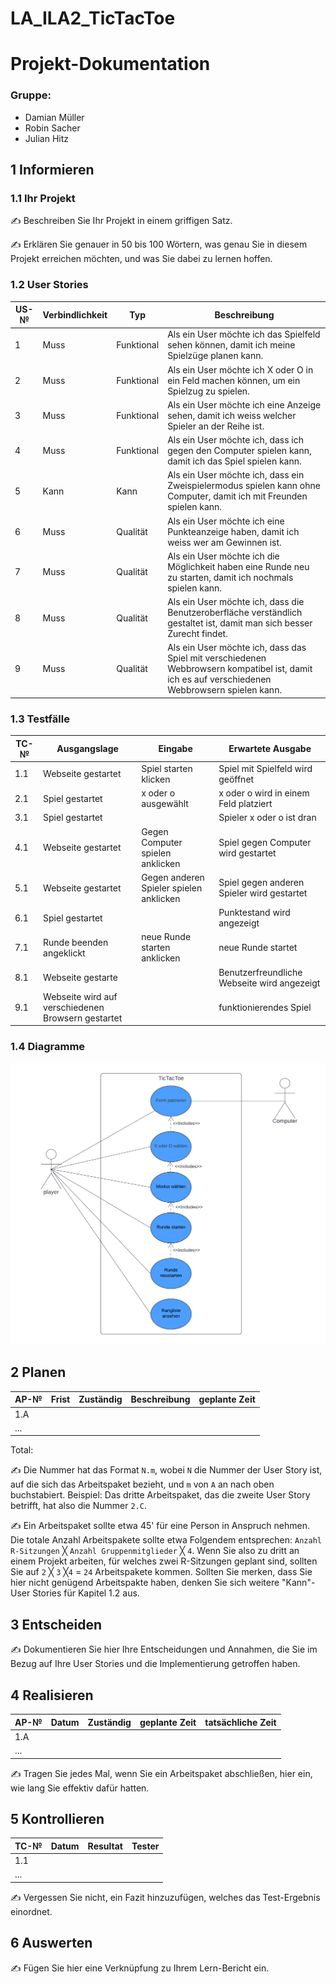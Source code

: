 # LA_ILA2_TicTacToe

# Projekt-Dokumentation

### Gruppe:

- Damian Müller
- Robin Sacher
- Julian Hitz

## 1 Informieren

### 1.1 Ihr Projekt

✍️ Beschreiben Sie Ihr Projekt in einem griffigen Satz.

✍️ Erklären Sie genauer in 50 bis 100 Wörtern, was genau Sie in diesem Projekt erreichen möchten, und was Sie dabei zu lernen hoffen.

### 1.2 User Stories

| US-№ | Verbindlichkeit | Typ        | Beschreibung                                                                                                                                   |
| ---- | --------------- | ---------- | ---------------------------------------------------------------------------------------------------------------------------------------------- |
| 1    | Muss            | Funktional | Als ein User möchte ich das Spielfeld sehen können, damit ich meine Spielzüge planen kann.                                                     |
| 2    | Muss            | Funktional | Als ein User möchte ich X oder O in ein Feld machen können, um ein Spielzug zu spielen.                                                        |
| 3    | Muss            | Funktional | Als ein User möchte ich eine Anzeige sehen, damit ich weiss welcher Spieler an der Reihe ist.                                                  |
| 4    | Muss            | Funktional | Als ein User möchte ich, dass ich gegen den Computer spielen kann, damit ich das Spiel spielen kann.                                           |
| 5    | Kann            | Kann       | Als ein User möchte ich, dass ein Zweispielermodus spielen kann ohne Computer, damit ich mit Freunden spielen kann.                            |
| 6    | Muss            | Qualität   | Als ein User möchte ich eine Punkteanzeige haben, damit ich weiss wer am Gewinnen ist.                                                         |
| 7    | Muss            | Qualität   | Als ein User möchte ich die Möglichkeit haben eine Runde neu zu starten, damit ich nochmals spielen kann.                                      |
| 8    | Muss            | Qualität   | Als ein User möchte ich, dass die Benutzeroberfläche verständlich gestaltet ist, damit man sich besser Zurecht findet.                         |
| 9    | Muss            | Qualität   | Als ein User möchte ich, dass das Spiel mit verschiedenen Webbrowsern kompatibel ist, damit ich es auf verschiedenen Webbrowsern spielen kann. |

### 1.3 Testfälle

| TC-№ | Ausgangslage                                       | Eingabe                                 | Erwartete Ausgabe                           |
| ---- | -------------------------------------------------- | --------------------------------------- | ------------------------------------------- |
| 1.1  | Webseite gestartet                                 | Spiel starten klicken                   | Spiel mit Spielfeld wird geöffnet           |
| 2.1  | Spiel gestartet                                    | x oder o ausgewählt                     | x oder o wird in einem Feld platziert       |
| 3.1  | Spiel gestartet                                    |                                         | Spieler x oder o ist dran                   |
| 4.1  | Webseite gestartet                                 | Gegen Computer spielen anklicken        | Spiel gegen Computer wird gestartet         |
| 5.1  | Webseite gestartet                                 | Gegen anderen Spieler spielen anklicken | Spiel gegen anderen Spieler wird gestartet  |
| 6.1  | Spiel gestartet                                    |                                         | Punktestand wird angezeigt                  |
| 7.1  | Runde beenden angeklickt                           | neue Runde starten anklicken            | neue Runde startet                          |
| 8.1  | Webseite gestarte                                  |                                         | Benutzerfreundliche Webseite wird angezeigt |
| 9.1  | Webseite wird auf verschiedenen Browsern gestartet |                                         | funktionierendes Spiel                      |

### 1.4 Diagramme

![Alt text](<Use Case Diagram.png>)

## 2 Planen

| AP-№ | Frist | Zuständig | Beschreibung | geplante Zeit |
| ---- | ----- | --------- | ------------ | ------------- |
| 1.A  |       |           |              |               |
| ...  |       |           |              |               |

Total:

✍️ Die Nummer hat das Format `N.m`, wobei `N` die Nummer der User Story ist, auf die sich das Arbeitspaket bezieht, und `m` von `A` an nach oben buchstabiert. Beispiel: Das dritte Arbeitspaket, das die zweite User Story betrifft, hat also die Nummer `2.C`.

✍️ Ein Arbeitspaket sollte etwa 45' für eine Person in Anspruch nehmen. Die totale Anzahl Arbeitspakete sollte etwa Folgendem entsprechen: `Anzahl R-Sitzungen` ╳ `Anzahl Gruppenmitglieder` ╳ `4`. Wenn Sie also zu dritt an einem Projekt arbeiten, für welches zwei R-Sitzungen geplant sind, sollten Sie auf `2` ╳ `3` ╳`4` = `24` Arbeitspakete kommen. Sollten Sie merken, dass Sie hier nicht genügend Arbeitspakte haben, denken Sie sich weitere "Kann"-User Stories für Kapitel 1.2 aus.

## 3 Entscheiden

✍️ Dokumentieren Sie hier Ihre Entscheidungen und Annahmen, die Sie im Bezug auf Ihre User Stories und die Implementierung getroffen haben.

## 4 Realisieren

| AP-№ | Datum | Zuständig | geplante Zeit | tatsächliche Zeit |
| ---- | ----- | --------- | ------------- | ----------------- |
| 1.A  |       |           |               |                   |
| ...  |       |           |               |                   |

✍️ Tragen Sie jedes Mal, wenn Sie ein Arbeitspaket abschließen, hier ein, wie lang Sie effektiv dafür hatten.

## 5 Kontrollieren

| TC-№ | Datum | Resultat | Tester |
| ---- | ----- | -------- | ------ |
| 1.1  |       |          |        |
| ...  |       |          |        |

✍️ Vergessen Sie nicht, ein Fazit hinzuzufügen, welches das Test-Ergebnis einordnet.

## 6 Auswerten

✍️ Fügen Sie hier eine Verknüpfung zu Ihrem Lern-Bericht ein.
